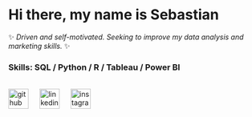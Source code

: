 # Hi there, my name is **Sebastian** <br />

✨ *Driven and self-motivated. Seeking to improve my data analysis and marketing skills.* ✨

### Skills: SQL / Python / R / Tableau / Power BI

<br />[<img src='https://cdn.jsdelivr.net/npm/simple-icons@3.0.1/icons/github.svg' alt='github' height='40'>](https://github.com/SebastianVaure) &emsp; [<img src='https://cdn.jsdelivr.net/npm/simple-icons@3.0.1/icons/linkedin.svg' alt='linkedin' height='40'>](https://www.linkedin.com/in/sebastianvaure/) &emsp; [<img src='https://cdn.jsdelivr.net/npm/simple-icons@3.0.1/icons/instagram.svg' alt='instagram' height='40'>](https://www.instagram.com/sebastianvaure/)  

